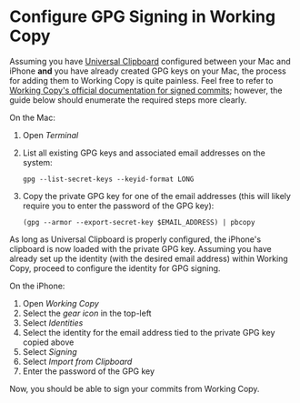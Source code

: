 # Configure GPG Signing in Working Copy

Assuming you have [Universal Clipboard](https://support.apple.com/en-us/HT209460) configured between your Mac and iPhone **and** you have already created GPG keys on your Mac, the process for adding them to Working Copy is quite painless. Feel free to refer to [Working Copy's official documentation for signed commits](https://workingcopyapp.com/manual/signed-commits); however, the guide below should enumerate the required steps more clearly.

On the Mac:

1. Open *Terminal*
2. List all existing GPG keys and associated email addresses on the system:

    ```shell script
    gpg --list-secret-keys --keyid-format LONG
    ```
   
3. Copy the private GPG key for one of the email addresses (this will likely require you to enter the password of the GPG key):

    ```shell script
    (gpg --armor --export-secret-key $EMAIL_ADDRESS) | pbcopy
    ```

As long as Universal Clipboard is properly configured, the iPhone's clipboard is now loaded with the private GPG key. Assuming you have already set up the identity (with the desired email address) within Working Copy, proceed to configure the identity for GPG signing. 

On the iPhone:

1. Open *Working Copy*
2. Select the *gear icon* in the top-left
3. Select *Identities*
4. Select the identity for the email address tied to the private GPG key copied above
5. Select *Signing*
6. Select *Import from Clipboard*
7. Enter the password of the GPG key

Now, you should be able to sign your commits from Working Copy.